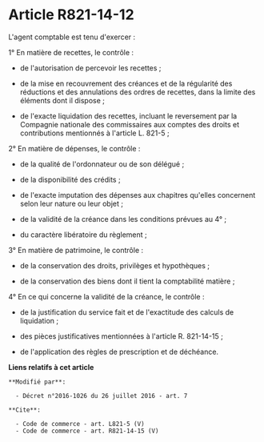 # Article R821-14-12

L'agent comptable est tenu d'exercer : 

1° En matière de recettes, le contrôle :

- de l'autorisation de percevoir les recettes ;

- de la mise en recouvrement des créances et de la régularité des réductions et des annulations des ordres de recettes, dans
la limite des éléments dont il dispose ;

- de l'exacte liquidation des recettes, incluant le reversement par la Compagnie nationale des commissaires aux comptes des
droits et contributions mentionnés à l'article L. 821-5 ; 

2° En matière de dépenses, le contrôle :

- de la qualité de l'ordonnateur ou de son délégué ;

- de la disponibilité des crédits ;

- de l'exacte imputation des dépenses aux chapitres qu'elles concernent selon leur nature ou leur objet ;

- de la validité de la créance dans les conditions prévues au 4° ;

- du caractère libératoire du règlement ; 

3° En matière de patrimoine, le contrôle :

- de la conservation des droits, privilèges et hypothèques ;

- de la conservation des biens dont il tient la comptabilité matière ; 

4° En ce qui concerne la validité de la créance, le contrôle :

- de la justification du service fait et de l'exactitude des calculs de liquidation ;

- des pièces justificatives mentionnées à l'article R. 821-14-15 ;

- de l'application des règles de prescription et de déchéance.

**Liens relatifs à cet article**

	**Modifié par**:

	  - Décret n°2016-1026 du 26 juillet 2016 - art. 7

	**Cite**:

	  - Code de commerce - art. L821-5 (V)
	  - Code de commerce - art. R821-14-15 (V)
